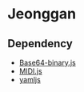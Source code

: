 # Jeonggan

## Dependency
* [Base64-binary.js](https://github.com/danguer/blog-examples/blob/master/js/base64-binary.js)
* [MIDI.js](https://github.com/mudcube/MIDI.js/)
* [yamljs](https://github.com/jeremyfa/yaml.js)